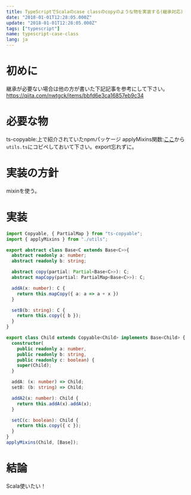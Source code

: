 ```yaml
---
title: TypeScriptでScalaのcase classのcopyのような物を実装する(継承対応)
date: "2018-01-01T12:28:05.000Z"
update: "2018-01-01T12:28:05.000Z"
tags: ["typescript"]
name: typescript-case-class
lang: ja
---
```

# 初めに
継承が必要ない場合は他の方が書いた下記記事を参考にして下さい。
https://qiita.com/nwtgck/items/bbfd6e3ca16857eb9c34

# 必要な物
ts-copyable:上で紹介されていたnpmパッケージ
applyMixins関数:[ここ](https://www.typescriptlang.org/docs/handbook/mixins.html)から`utils.ts`にコピペしておいて下さい。export忘れずに。

# 実装の方針
mixinを使う。

# 実装
```ts
import Copyable, { PartialMap } from "ts-copyable";
import { applyMixins } from "./utils";

export abstract class Base<C extends Base<C>>{
  abstract readonly a: number;
  abstract readonly b: string;

  abstract copy(partial: Partial<Base<C>>): C;
  abstract mapCopy(partial: PartialMap<Base<C>>): C;

  addA(x: number): C {
    return this.mapCopy({ a: a => a + x })
  }

  setB(b: string): C {
    return this.copy({ b });
  }
}

export class Child extends Copyable<Child> implements Base<Child> {
  constructor(
    public readonly a: number,
    public readonly b: string,
    public readonly c: boolean) {
    super(Child);
  }

  addA: (x: number) => Child;
  setB: (b: string) => Child;

  addA2(x: number): Child {
    return this.addA(x).addA(x);
  }

  setC(c: boolean): Child {
    return this.copy({ c });
  }
}
applyMixins(Child, [Base]);
```

# 結論
Scala使いたい！
